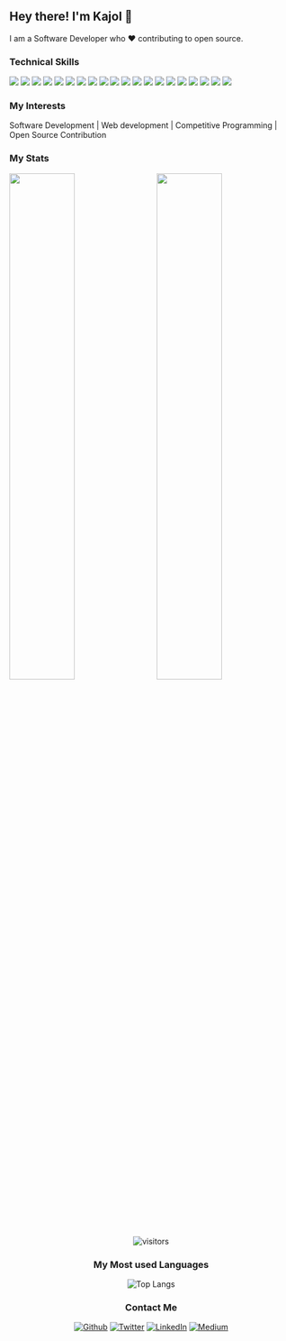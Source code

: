 ## Hey there! I'm Kajol 👋

I am a Software Developer who ❤ contributing to open source.

### Technical Skills

<img src="https://img.shields.io/badge/-Java-orange?style=flat&logo=java&logoColor=white"> <img src="https://img.shields.io/badge/-Spring%20Boot-green?style=flat&logo=spring&logoColor=white"> <img src="https://img.shields.io/badge/-Redis-red?style=flat&logo=redis&logoColor=white">
<img src="https://img.shields.io/badge/-SQL-blue?style=flat&logo=sql&logoColor=white"> <img src="https://img.shields.io/badge/-AWS-orange?style=flat&logo=amazon-aws&logoColor=white"> 
<img src="https://img.shields.io/badge/-React-%2361DAFB?style=flat&logo=react&logoColor=white"> <img src="https://img.shields.io/badge/-Kafka-%23000000?style=flat&logo=apache-kafka&logoColor=white"> 
<img src="https://img.shields.io/badge/-Angular-%23cc0000?style=flat&logo=Angular&logoColor=white"> <img src="https://img.shields.io/badge/-NodeJS-black?style=flat&logo=node.js&logoColor=white"> <img src="https://img.shields.io/badge/-MongoDB-yellow?style=flat&logo=mongoDB&logoColor=white">
<img src="https://img.shields.io/badge/-django-black?style=flat&logo=django&logoColor=white"> <img src="https://img.shields.io/badge/-Firebase-black?style=flat&logo=Firebase&logoColor=white">  <img src="https://img.shields.io/badge/-AWS-orange?style=flat&logo=amazon-aws&logoColor=white">
<img src="https://img.shields.io/badge/-C%20&%20C++-659ad2?style=flat&logo=c%2B%2B&logoColor=ffffff"> <img src="https://img.shields.io/badge/-Python%203-black?style=flat&logo=python&logoColor=white">
<img src="https://img.shields.io/badge/-HTML5-E34F26?style=flat&logo=html5&logoColor=white"> <img src="https://img.shields.io/badge/-CSS3-1572B6?style=flat&logo=css3&logoColor=white"> 
<img src="https://img.shields.io/badge/-Bootstrap-563D7C?style=flat&logo=bootstrap&logoColor=white">
<img src="https://img.shields.io/badge/-Problem%20Solving-ffa804?style=flat"> <img src="https://img.shields.io/badge/-Database%20Management-4d008f?style=flat"> <br />

### My Interests

Software Development | Web development | Competitive Programming | Open Source Contribution


### My Stats
<img  src="https://github-readme-stats.vercel.app/api?username=Kajol-Kumari&show_icons=true&theme=tokyonight" width="48%" align="right" >
<img  src="https://github-readme-streak-stats.herokuapp.com/?user=Kajol-Kumari&theme=tokyonight" width="48%" >
<br>
<div align="center">

![visitors](https://visitor-badge.laobi.icu/badge?page_id=Kajol-Kumari.Kajol-Kumari)
</div>

<div align="center">
 
### My Most used Languages

![Top Langs](https://github-readme-stats.vercel.app/api/top-langs/?username=KAJOL-KUMARI&show_icons=true&theme=tokyonight&layout=compact)
</div>

<div align="center">

### Contact Me

<a href="https://github.com/Kajol-Kumari"><img alt="Github" src="https://img.shields.io/badge/GitHub-%2312100E.svg?&style=for-the-badge&logo=Github&logoColor=white"></a> 
<a href="https://twitter.com/_Kajol_singh_" rel="nofollow"><img alt="Twitter" src="https://img.shields.io/badge/twitter-%231DA1F2.svg?&style=for-the-badge&logo=twitter&logoColor=white"></a>
<a href="https://www.linkedin.com/in/kajol-kumari-73245b166/" rel="nofollow"><img alt="LinkedIn" src="https://img.shields.io/badge/linkedin-%230077B5.svg?&style=for-the-badge&logo=linkedin&logoColor=white"></a> 
<a href="https://medium.com/@kajol_singh" rel="nofollow"><img alt="Medium" src="https://img.shields.io/badge/medium-%2312100E.svg?&style=for-the-badge&logo=medium&logoColor=white&color=black"></a>

</div>
